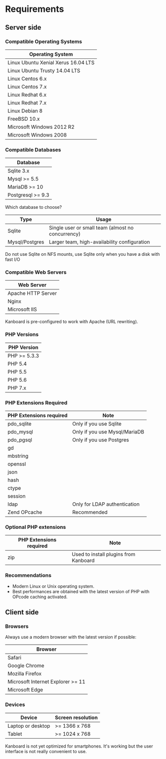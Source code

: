 Requirements
============

Server side
-----------

### Compatible Operating Systems

| Operating System                     |
|--------------------------------------|
| Linux Ubuntu Xenial Xerus 16.04 LTS  |
| Linux Ubuntu Trusty 14.04 LTS        |
| Linux Centos 6.x                     |
| Linux Centos 7.x                     |
| Linux Redhat 6.x                     |
| Linux Redhat 7.x                     |
| Linux Debian 8                       |
| FreeBSD 10.x                         |
| Microsoft Windows 2012 R2            |
| Microsoft Windows 2008               |

### Compatible Databases

| Database           |
|--------------------|
| Sqlite 3.x         |
| Mysql >= 5.5       |
| MariaDB >= 10      |
| Postgresql >= 9.3  |

Which database to choose?

| Type            | Usage                                               |
|-----------------|-----------------------------------------------------|
| Sqlite          | Single user or small team (almost no concurrency)   |
| Mysql/Postgres  | Larger team, high-availability configuration        |

Do not use Sqlite on NFS mounts, use Sqlite only when you have a disk with fast I/O

### Compatible Web Servers

| Web Server         |
|--------------------|
| Apache HTTP Server |
| Nginx              |
| Microsoft IIS      |

Kanboard is pre-configured to work with Apache (URL rewriting).

### PHP Versions

| PHP Version    |
|----------------|
| PHP >= 5.3.3   |
| PHP 5.4        |
| PHP 5.5        |
| PHP 5.6        |
| PHP 7.x        |

### PHP Extensions Required

| PHP Extensions required    | Note                          |
|----------------------------|-------------------------------|
| pdo_sqlite                 | Only if you use Sqlite        |
| pdo_mysql                  | Only if you use Mysql/MariaDB |
| pdo_pgsql                  | Only if you use Postgres      |
| gd                         |                               |
| mbstring                   |                               |
| openssl                    |                               |
| json                       |                               |
| hash                       |                               |
| ctype                      |                               |
| session                    |                               |
| ldap                       | Only for LDAP authentication  |
| Zend OPcache               | Recommended                   |

### Optional PHP extensions

| PHP Extensions required    | Note                                       |
|----------------------------|--------------------------------------------|
| zip                        | Used to install plugins from Kanboard      |

### Recommendations

- Modern Linux or Unix operating system.
- Best performances are obtained with the latest version of PHP with OPcode caching activated.

Client side
-----------

### Browsers

Always use a modern browser with the latest version if possible:

| Browser                               |
|---------------------------------------|
| Safari                                |
| Google Chrome                         |
| Mozilla Firefox                       |
| Microsoft Internet Explorer >= 11     |
| Microsoft Edge                        |

### Devices

| Device            | Screen resolution  |
|-------------------|--------------------|
| Laptop or desktop | >= 1366 x 768      |
| Tablet            | >= 1024 x 768      |

Kanboard is not yet optimized for smartphones. It's working but the user interface is not really convenient to use.
